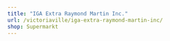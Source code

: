 ```yaml
---
title: "IGA Extra Raymond Martin Inc."
url: /victoriaville/iga-extra-raymond-martin-inc/
shop: Supermarkt
---
```

